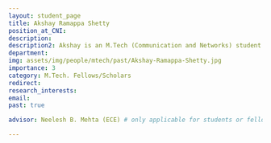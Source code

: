 ```yaml
---
layout: student_page
title: Akshay Ramappa Shetty
position_at_CNI: 
description: 
description2: Akshay is an M.Tech (Communication and Networks) student in the ECE department at IISc. His research interests include design and analysis of next generation wireless systems. He is currently working on developing and implementing a 3GPP aligned Type II CSI, which is a reduced feedback scheme for 5G-NR MIMO systems. This scheme ensures that the overhead of feeding back the channel state information (CSI) does not overwhelm the limited-bandwidth uplink feedback channel.
department:
img: assets/img/people/mtech/past/Akshay-Ramappa-Shetty.jpg
importance: 3
category: M.Tech. Fellows/Scholars
redirect: 
research_interests: 
email: 
past: true

advisor: Neelesh B. Mehta (ECE) # only applicable for students or fellows

---
```

